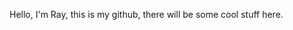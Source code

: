 Hello, I'm Ray, this is my github, there will be some cool stuff here.

<!---
RadonicWolf/RadonicWolf is a ✨ special ✨ repository because its `README.md` (this file) appears on your GitHub profile.
You can click the Preview link to take a look at your changes.
--->

